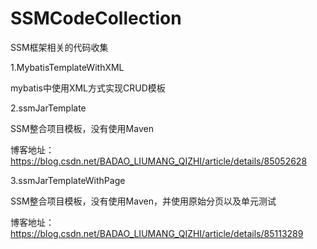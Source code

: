 # SSMCodeCollection
SSM框架相关的代码收集

1.MybatisTemplateWithXML


  mybatis中使用XML方式实现CRUD模板


2.ssmJarTemplate


  SSM整合项目模板，没有使用Maven


  博客地址：https://blog.csdn.net/BADAO_LIUMANG_QIZHI/article/details/85052628


3.ssmJarTemplateWithPage


  SSM整合项目模板，没有使用Maven，并使用原始分页以及单元测试


  博客地址：https://blog.csdn.net/BADAO_LIUMANG_QIZHI/article/details/85113289
